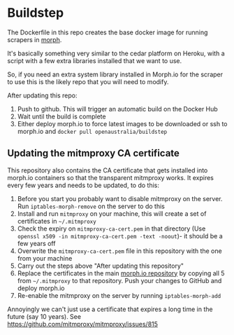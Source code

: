 # Buildstep

The Dockerfile in this repo creates the base docker image for running scrapers in [morph](https://github.com/openaustralia/morph).

It's basically something very similar to the cedar platform on Heroku, with a script with a few extra libraries
installed that we want to use.

So, if you need an extra system library installed in Morph.io for the scraper to use this is the likely repo that you will need
to modify.

After updating this repo:

1. Push to github. This will trigger an automatic build on the Docker Hub
2. Wait until the build is complete
3. Either deploy morph.io to force latest images to be downloaded or ssh to morph.io and `docker pull openaustralia/buildstep`

## Updating the mitmproxy CA certificate

This repository also contains the CA certificate that gets installed into morph.io containers so that the transparent mitmproxy works. It expires every few years and needs to be updated, to do this:

1. Before you start you probably want to disable mitmproxy on the server. Run `iptables-morph-remove` on the server to do this
2. Install and run `mitmproxy` on your machine, this will create a set of certificates in `~/.mitmproxy`
3. Check the expiry on `mitmproxy-ca-cert.pem` in that directory (Use `openssl x509 -in mitmproxy-ca-cert.pem -text -noout`)- it should be a few years off
4. Overwrite the `mitmproxy-ca-cert.pem` file in this repository with the one from your machine
5. Carry out the steps above "After updating this repository"
6. Replace the certificates in the main [morph.io repository](https://github.com/openaustralia/morph) by copying all 5 from `~/.mitmproxy` to that repository. Push your changes to GitHub and deploy morph.io
7. Re-enable the mitmproxy on the server by running `iptables-morph-add`

Annoyingly we can't just use a certificate that expires a long time in the future (say 10 years). See https://github.com/mitmproxy/mitmproxy/issues/815
